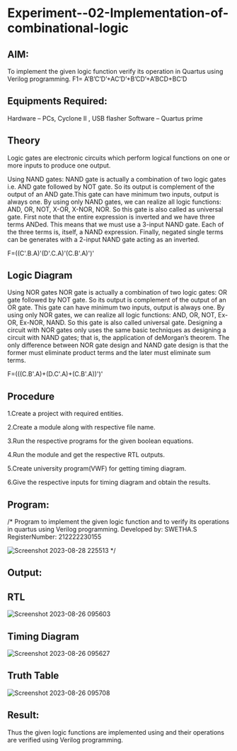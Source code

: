 # Experiment--02-Implementation-of-combinational-logic
 
## AIM:
To implement the given logic function verify its operation in Quartus using Verilog programming.
F1= A’B’C’D’+AC’D’+B’CD’+A’BCD+BC’D
 
## Equipments Required:
 Hardware – PCs, Cyclone II , USB flasher
 Software – Quartus prime

## Theory
 Logic gates are electronic circuits which perform logical functions on one or more inputs to produce one output.

Using NAND gates: NAND gate is actually a combination of two logic gates i.e. AND gate followed by NOT gate. So its output is complement of the output of an AND gate.This gate can have minimum two inputs, output is always one. By using only NAND gates, we can realize all logic functions: AND, OR, NOT, X-OR, X-NOR, NOR. So this gate is also called as universal gate. First note that the entire expression is inverted and we have three terms ANDed. This means that we must use a 3-input NAND gate. Each of the three terms is, itself, a NAND expression. Finally, negated single terms can be generates with a 2-input NAND gate acting as an inverted.

F=((C'.B.A)'(D'.C.A)'(C.B'.A)')'

## Logic Diagram
Using NOR gates NOR gate is actually a combination of two logic gates: OR gate followed by NOT gate. So its output is complement of the output of an OR gate. This gate can have minimum two inputs, output is always one. By using only NOR gates, we can realize all logic functions: AND, OR, NOT, Ex-OR, Ex-NOR, NAND. So this gate is also called universal gate. Designing a circuit with NOR gates only uses the same basic techniques as designing a circuit with NAND gates; that is, the application of deMorgan’s theorem. The only difference between NOR gate design and NAND gate design is that the former must eliminate product terms and the later must eliminate sum terms.

F=(((C.B'.A)+(D.C'.A)+(C.B'.A))')'

## Procedure
1.Create a project with required entities.

2.Create a module along with respective file name.

3.Run the respective programs for the given boolean equations.

4.Run the module and get the respective RTL outputs.

5.Create university program(VWF) for getting timing diagram.

6.Give the respective inputs for timing diagram and obtain the results.
## Program:
/*
Program to implement the given logic function and to verify its operations in quartus using Verilog programming.
Developed by: SWETHA.S
RegisterNumber: 212222230155

![Screenshot 2023-08-28 225513](https://github.com/swethaselvarajm/Experiment--02-Implementation-of-combinational-logic-/assets/119525603/779a0795-41f4-4134-87ef-8665b71d7be0)
*/

## Output:
## RTL

![Screenshot 2023-08-26 095603](https://github.com/swethaselvarajm/Experiment--02-Implementation-of-combinational-logic-/assets/119525603/7b295287-fe76-408c-82a1-7ccaacf8c8c8)

## Timing Diagram

![Screenshot 2023-08-26 095627](https://github.com/swethaselvarajm/Experiment--02-Implementation-of-combinational-logic-/assets/119525603/4e17c3af-bfd9-4c3b-a91c-20d8b956c79b)

## Truth Table

![Screenshot 2023-08-26 095708](https://github.com/swethaselvarajm/Experiment--02-Implementation-of-combinational-logic-/assets/119525603/0e36923d-af5f-4da7-af56-fdcbb176b542)

## Result:
Thus the given logic functions are implemented using  and their operations are verified using Verilog programming.
